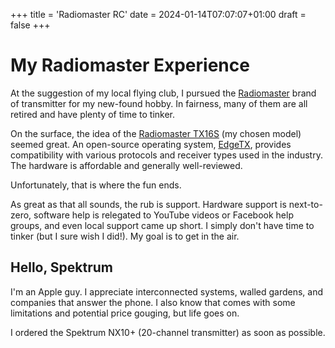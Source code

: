 +++
title = 'Radiomaster RC'
date = 2024-01-14T07:07:07+01:00
draft = false
+++

# My Radiomaster Experience

At the suggestion of my local flying club, I pursued the [Radiomaster](https://www.radiomasterrc.com) brand of transmitter for my new-found hobby. In fairness, many of them are all retired and have plenty of time to tinker. 

On the surface, the idea of the [Radiomaster TX16S](https://www.radiomasterrc.com/products/tx16s-mark-ii-radio-controller?variant=42817679655143) (my chosen model) seemed great. An open-source operating system, [EdgeTX](http://www.edgetx.org), provides compatibility with various protocols and receiver types used in the industry. The hardware is affordable and generally well-reviewed. 

Unfortunately, that is where the fun ends.

As great as that all sounds, the rub is support. Hardware support is next-to-zero, software help is relegated to YouTube videos or Facebook help groups, and even local support came up short. I simply don't have time to tinker (but I sure wish I did!). My goal is to get in the air.

## Hello, Spektrum

I'm an Apple guy. I appreciate interconnected systems, walled gardens, and companies that answer the phone. I also know that comes with some limitations and potential price gouging, but life goes on.

I ordered the Spektrum NX10+ (20-channel transmitter) as soon as possible.